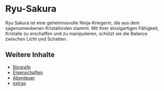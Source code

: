 #  Ryu-Sakura
Ryu Sakura ist eine geheimnisvolle Ninja-Kriegerin, die aus dem sagenumwobenen Kristallorden stammt.
Mit ihrer einzigartigen Fähigkeit, Kristalle zu erschaffen und zu manipulieren, schützt sie die Balance zwischen Licht und Schatten.

## Weitere Inhalte

- [Biografe](biografie.md)
- [Eigenschaften](eigenschaften.txt)
- [Abenteuer](abenteuer.md)
- [extras](ausrüstungt.txt.txtr)
